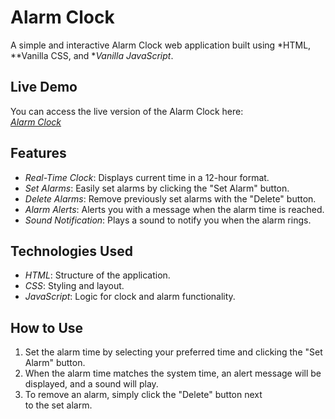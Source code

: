 # Alarm Clock

A simple and interactive Alarm Clock web application built using *HTML, **Vanilla CSS, and **Vanilla JavaScript*.

## Live Demo
You can access the live version of the Alarm Clock here:  
[*Alarm Clock*](https://shubhamsaurav31.github.io/Alarm-clock/)

## Features
- *Real-Time Clock*: Displays current time in a 12-hour format.
- *Set Alarms*: Easily set alarms by clicking the "Set Alarm" button.
- *Delete Alarms*: Remove previously set alarms with the "Delete" button.
- *Alarm Alerts*: Alerts you with a message when the alarm time is reached.
- *Sound Notification*: Plays a sound to notify you when the alarm rings.

## Technologies Used
- *HTML*: Structure of the application.
- *CSS*: Styling and layout.
- *JavaScript*: Logic for clock and alarm functionality.

## How to Use
1. Set the alarm time by selecting your preferred time and clicking the "Set Alarm" button.
2. When the alarm time matches the system time, an alert message will be displayed, and a sound will play.
3. To remove an alarm, simply click the "Delete" button next to the set alarm.
